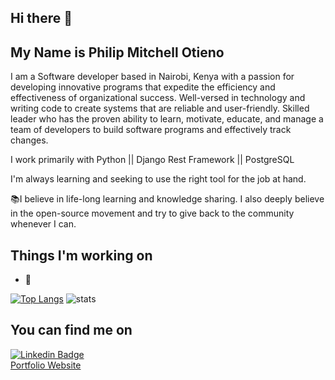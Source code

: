 ## Hi there 👋

## My Name is Philip Mitchell Otieno

I am a Software developer based in Nairobi, Kenya with a passion for developing innovative programs that expedite the efficiency and effectiveness of organizational success. Well-versed in technology and writing code to create systems that are reliable and user-friendly. Skilled leader who has the proven ability to learn, motivate, educate, and manage a team of developers to build software programs and effectively track changes.

I work primarily with Python || Django Rest Framework || PostgreSQL

I'm always learning and seeking to use the right tool for the job at hand.

📚I believe in life-long learning and knowledge sharing. I also deeply believe in the open-source movement and try to give back to the community whenever I can.


## Things I'm working on
- 🔭 

[![Top Langs](https://github-readme-stats.vercel.app/api/top-langs/?username=philipotieno&&show_icons=true&title_color=ffffff&icon_color=bb2acf&text_color=daf7dc&bg_color=151515)](https://github.com/philipotieno/github-readme-stats)
![stats](https://github-readme-stats.vercel.app/api?username=philipotieno&&show_icons=true&title_color=ffffff&icon_color=bb2acf&text_color=daf7dc&bg_color=151515)

## You can find me on
[![Linkedin Badge](https://img.shields.io/badge/-LinkedIn-blue?style=flat-square&logo=Linkedin&logoColor=white&link=https://www.linkedin.com/in/lucas-bittencourt/)](https://www.linkedin.com/in/philipotieno/)<br>
[Portfolio Website](https://philipotieno.github.io/)<br>

